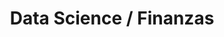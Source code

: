 ---
layout: default
title: Data Science / Finanzas
nav_order: 1
parent: Taxonomía
has_children: true
---